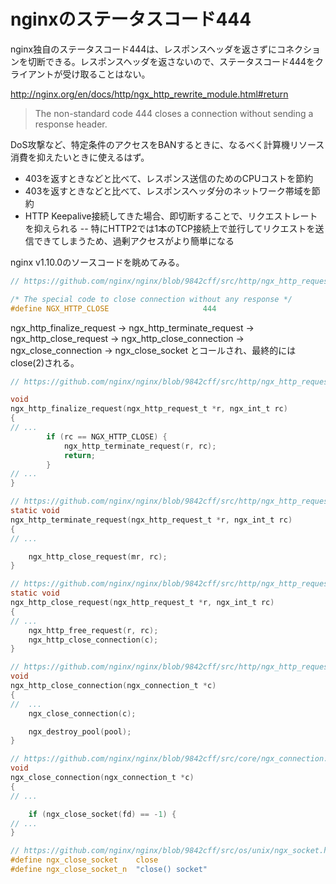 nginxのステータスコード444
==========================

nginx独自のステータスコード444は、レスポンスヘッダを返さずにコネクションを切断できる。レスポンスヘッダを返さないので、ステータスコード444をクライアントが受け取ることはない。

http://nginx.org/en/docs/http/ngx_http_rewrite_module.html#return

> The non-standard code 444 closes a connection without sending a response header.

DoS攻撃など、特定条件のアクセスをBANするときに、なるべく計算機リソース消費を抑えたいときに使えるはず。

- 403を返すときなどと比べて、レスポンス送信のためのCPUコストを節約
- 403を返すときなどと比べて、レスポンスヘッダ分のネットワーク帯域を節約
- HTTP Keepalive接続してきた場合、即切断することで、リクエストレートを抑えられる
-- 特にHTTP2では1本のTCP接続上で並行してリクエストを送信できてしまうため、過剰アクセスがより簡単になる

nginx v1.10.0のソースコードを眺めてみる。

```c
// https://github.com/nginx/nginx/blob/9842cff/src/http/ngx_http_request.h#L102-L103

/* The special code to close connection without any response */
#define NGX_HTTP_CLOSE                     444
```

ngx_http_finalize_request -> ngx_http_terminate_request -> ngx_http_close_request -> ngx_http_close_connection -> ngx_close_connection -> ngx_close_socket とコールされ、最終的にはclose(2)される。

```c
// https://github.com/nginx/nginx/blob/9842cff/src/http/ngx_http_request.c#L2311-L2314

void
ngx_http_finalize_request(ngx_http_request_t *r, ngx_int_t rc)
{
// ...
        if (rc == NGX_HTTP_CLOSE) {
            ngx_http_terminate_request(r, rc);
            return;
        }
// ...
}
```

```c
// https://github.com/nginx/nginx/blob/9842cff/src/http/ngx_http_request.c#L2445-L2490
static void
ngx_http_terminate_request(ngx_http_request_t *r, ngx_int_t rc)
{
// ...

    ngx_http_close_request(mr, rc);
}
```

```c
// https://github.com/nginx/nginx/blob/9842cff/src/http/ngx_http_request.c#L3377-L3407
static void
ngx_http_close_request(ngx_http_request_t *r, ngx_int_t rc)
{
// ...
    ngx_http_free_request(r, rc);
    ngx_http_close_connection(c);
}
```

```c
// https://github.com/nginx/nginx/blob/9842cff/src/http/ngx_http_request.c#L3516-L3547
void
ngx_http_close_connection(ngx_connection_t *c)
{
//  ...
    ngx_close_connection(c);

    ngx_destroy_pool(pool);
}
```

```c
// https://github.com/nginx/nginx/blob/9842cff/src/core/ngx_connection.c#L1110-L1198
void
ngx_close_connection(ngx_connection_t *c)
{
// ...

    if (ngx_close_socket(fd) == -1) {
// ...
}
```

```c
// https://github.com/nginx/nginx/blob/9842cff/src/os/unix/ngx_socket.h#L60-L61
#define ngx_close_socket    close
#define ngx_close_socket_n  "close() socket"
```
